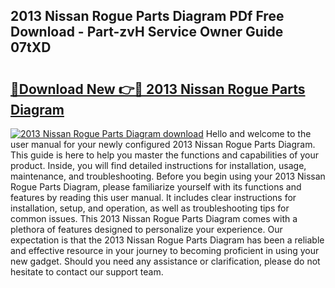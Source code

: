 ## 2013 Nissan Rogue Parts Diagram PDf Free Download - Part-zvH Service Owner Guide 07tXD

# <h2><a href="http://dfj9ba.blite.top/?on=2013+Nissan+Rogue+Parts+Diagram">🔗Download New 👉🔴 2013 Nissan Rogue Parts Diagram</a></h2>

[![2013 Nissan Rogue Parts Diagram download](https://i.imgur.com/lujVjoI.png)](http://dfj9ba.blite.top/?on=2013+Nissan+Rogue+Parts+Diagram)
Hello and welcome to the user manual for your newly configured 2013 Nissan Rogue Parts Diagram. This guide is here to help you master the functions and capabilities of your product. Inside, you will find detailed instructions for installation, usage, maintenance, and troubleshooting. Before you begin using your 2013 Nissan Rogue Parts Diagram, please familiarize yourself with its functions and features by reading this user manual. It includes clear instructions for installation, setup, and operation, as well as troubleshooting tips for common issues. This 2013 Nissan Rogue Parts Diagram comes with a plethora of features designed to personalize your experience. Our expectation is that the 2013 Nissan Rogue Parts Diagram has been a reliable and effective resource in your journey to becoming proficient in using your new gadget. Should you need any assistance or clarification, please do not hesitate to contact our support team.
